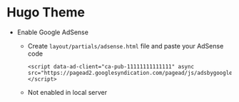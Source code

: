 # Hugo Theme

- Enable Google AdSense

    - Create `layout/partials/adsense.html` file and paste your AdSense code

        ```
        <script data-ad-client="ca-pub-11111111111111" async src="https://pagead2.googlesyndication.com/pagead/js/adsbygoogle.js"></script>
        ```

    - Not enabled in local server
